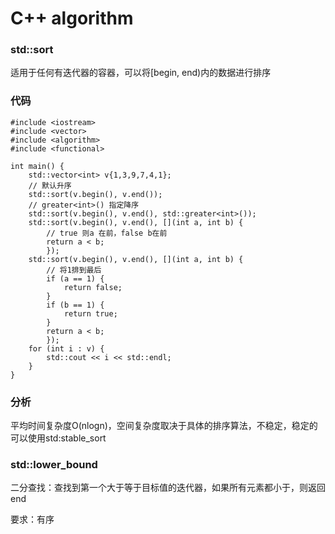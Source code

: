 # C++ algorithm

### std::sort

适用于任何有迭代器的容器，可以将[begin, end)内的数据进行排序

### 代码
```
#include <iostream>
#include <vector>
#include <algorithm>
#include <functional>

int main() {
	std::vector<int> v{1,3,9,7,4,1};
	// 默认升序
	std::sort(v.begin(), v.end());
	// greater<int>() 指定降序
	std::sort(v.begin(), v.end(), std::greater<int>());
	std::sort(v.begin(), v.end(), [](int a, int b) {
		// true 则a 在前，false b在前
		return a < b;
		});
	std::sort(v.begin(), v.end(), [](int a, int b) {
		// 将1排到最后
		if (a == 1) {
			return false;
		}
		if (b == 1) {
			return true;
		}
		return a < b;
		});
	for (int i : v) {
		std::cout << i << std::endl;
	}
}
```
### 分析
平均时间复杂度O(nlogn)，空间复杂度取决于具体的排序算法，不稳定，稳定的可以使用std:stable_sort

### std::lower_bound

二分查找：查找到第一个大于等于目标值的迭代器，如果所有元素都小于，则返回end

要求：有序








